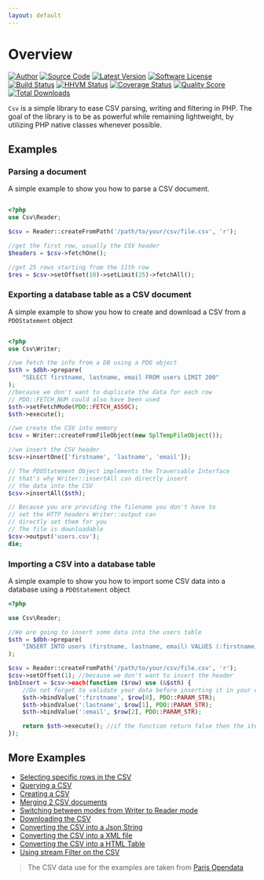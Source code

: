 ```yaml
---
layout: default
---
```


# Overview

[![Author](//img.shields.io/badge/author-@nyamsprod-blue.svg?style=flat-square)](//twitter.com/nyamsprod)
[![Source Code](//img.shields.io/badge/source-league/csv-blue.svg?style=flat-square)](//github.com/thephpleague/csv)
[![Latest Version](https://img.shields.io/github/release/thephpleague/csv.svg?style=flat-square)](//github.com/thephpleague/csv/releases)
[![Software License](//img.shields.io/badge/license-MIT-brightgreen.svg?style=flat-square)](//github.com/thephpleague/csv/blob/master/LICENSE)<br>
[![Build Status](https://img.shields.io/travis/thephpleague/csv/master.svg?style=flat-square)](//travis-ci.org/thephpleague/csv)
[![HHVM Status](https://img.shields.io/hhvm/league/csv.svg?style=flat-square)](//hhvm.h4cc.de/package/league/csv)
[![Coverage Status](https://img.shields.io/scrutinizer/coverage/g/thephpleague/csv.svg?style=flat-square)](//scrutinizer-ci.com/g/thephpleague/csv/code-structure)
[![Quality Score](https://img.shields.io/scrutinizer/g/thephpleague/csv.svg?style=flat-square)](//scrutinizer-ci.com/g/thephpleague/csv)
[![Total Downloads](https://img.shields.io/packagist/dt/league/csv.svg?style=flat-square)](//packagist.org/packages/league/csv)

`Csv` is a simple library to ease CSV parsing, writing and filtering in
PHP. The goal of the library is to be as powerful while remaining lightweight,
by utilizing PHP native classes whenever possible.

## Examples

### Parsing a document

A simple example to show you how to parse a CSV document.

~~~php

<?php
use Csv\Reader;

$csv = Reader::createFromPath('/path/to/your/csv/file.csv', 'r');

//get the first row, usually the CSV header
$headers = $csv->fetchOne();

//get 25 rows starting from the 11th row
$res = $csv->setOffset(10)->setLimit(25)->fetchAll();
~~~

### Exporting a database table as a CSV document

A simple example to show you how to create and download a CSV from a `PDOStatement` object

~~~php

<?php
use Csv\Writer;

//we fetch the info from a DB using a PDO object
$sth = $dbh->prepare(
	"SELECT firstname, lastname, email FROM users LIMIT 200"
);
//because we don't want to duplicate the data for each row
// PDO::FETCH_NUM could also have been used
$sth->setFetchMode(PDO::FETCH_ASSOC);
$sth->execute();

//we create the CSV into memory
$csv = Writer::createFromFileObject(new SplTempFileObject());

//we insert the CSV header
$csv->insertOne(['firstname', 'lastname', 'email']);

// The PDOStatement Object implements the Traversable Interface
// that's why Writer::insertAll can directly insert
// the data into the CSV
$csv->insertAll($sth);

// Because you are providing the filename you don't have to
// set the HTTP headers Writer::output can
// directly set them for you
// The file is downloadable
$csv->output('users.csv');
die;
~~~

### Importing a CSV into a database table

A simple example to show you how to import some CSV data into a database using a `PDOStatement` object

~~~php
<?php

use Csv\Reader;

//We are going to insert some data into the users table
$sth = $dbh->prepare(
	"INSERT INTO users (firstname, lastname, email) VALUES (:firstname, :lastname, :email)"
);

$csv = Reader::createFromPath('/path/to/your/csv/file.csv', 'r');
$csv->setOffset(1); //because we don't want to insert the header
$nbInsert = $csv->each(function ($row) use (&$sth) {
	//Do not forget to validate your data before inserting it in your database
	$sth->bindValue(':firstname', $row[0], PDO::PARAM_STR);
	$sth->bindValue(':lastname', $row[1], PDO::PARAM_STR);
	$sth->bindValue(':email', $row[2], PDO::PARAM_STR);

	return $sth->execute(); //if the function return false then the iteration will stop
});
~~~

## More Examples

* [Selecting specific rows in the CSV](https://github.com/thephpleague/csv/tree/7.2.0/examples/extract.php)
* [Querying a CSV](https://github.com/thephpleague/csv/tree/7.2.0/examples/filtering.php)
* [Creating a CSV](https://github.com/thephpleague/csv/tree/7.2.0/examples/writing.php)
* [Merging 2 CSV documents](https://github.com/thephpleague/csv/tree/7.2.0/examples/merge.php)
* [Switching between modes from Writer to Reader mode](https://github.com/thephpleague/csv/tree/7.2.0/examples/switchmode.php)
* [Downloading the CSV](https://github.com/thephpleague/csv/tree/7.2.0/examples/download.php)
* [Converting the CSV into a Json String](https://github.com/thephpleague/csv/tree/7.2.0/examples/json.php)
* [Converting the CSV into a XML file](https://github.com/thephpleague/csv/tree/7.2.0/examples/xml.php)
* [Converting the CSV into a HTML Table](https://github.com/thephpleague/csv/tree/7.2.0/examples/table.php)
* [Using stream Filter on the CSV](https://github.com/thephpleague/csv/tree/7.2.0/examples/stream.php)

> The CSV data use for the examples are taken from [Paris Opendata](//opendata.paris.fr/opendata/jsp/site/Portal.jsp?document_id=60&portlet_id=121)
